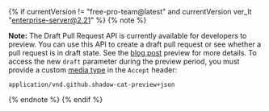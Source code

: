 {% if currentVersion != "free-pro-team@latest" and currentVersion ver_lt "enterprise-server@2.21" %}
{% note %}

**Note:** The Draft Pull Request API is currently available for developers to preview. You can use this API to create a draft pull request or see whether a pull request is in draft state. See the [blog post](https://developer.github.com/changes/2019-02-14-draft-pull-requests) preview for more details. To access the new `draft` parameter during the preview period, you must provide a custom [media type](/v3/media) in the `Accept` header:
```
application/vnd.github.shadow-cat-preview+json
```

{% endnote %}
{% endif %}
